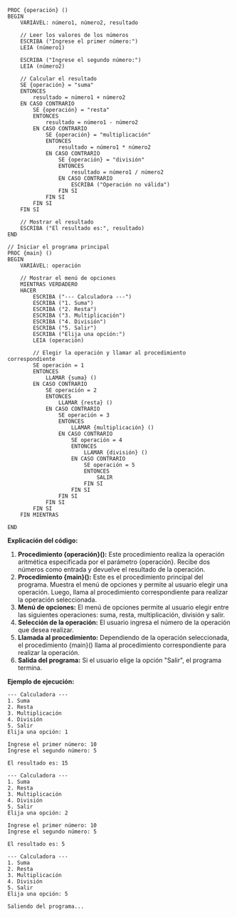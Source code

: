 ```PORTUGOL
PROC {operación} ()
BEGIN
    VARIÁVEL: número1, número2, resultado

    // Leer los valores de los números
    ESCRIBA ("Ingrese el primer número:")
    LEIA (número1)

    ESCRIBA ("Ingrese el segundo número:")
    LEIA (número2)

    // Calcular el resultado
    SE {operación} = "suma"
    ENTONCES
        resultado = número1 + número2
    EN CASO CONTRARIO
        SE {operación} = "resta"
        ENTONCES
            resultado = número1 - número2
        EN CASO CONTRARIO
            SE {operación} = "multiplicación"
            ENTONCES
                resultado = número1 * número2
            EN CASO CONTRARIO
                SE {operación} = "división"
                ENTONCES
                    resultado = número1 / número2
                EN CASO CONTRARIO
                    ESCRIBA ("Operación no válida")
                FIN SI
            FIN SI
        FIN SI
    FIN SI

    // Mostrar el resultado
    ESCRIBA ("El resultado es:", resultado)
END

// Iniciar el programa principal
PROC {main} ()
BEGIN
    VARIÁVEL: operación

    // Mostrar el menú de opciones
    MIENTRAS VERDADERO
    HACER
        ESCRIBA ("--- Calculadora ---")
        ESCRIBA ("1. Suma")
        ESCRIBA ("2. Resta")
        ESCRIBA ("3. Multiplicación")
        ESCRIBA ("4. División")
        ESCRIBA ("5. Salir")
        ESCRIBA ("Elija una opción:")
        LEIA (operación)

        // Elegir la operación y llamar al procedimiento correspondiente
        SE operación = 1
        ENTONCES
            LLAMAR {suma} ()
        EN CASO CONTRARIO
            SE operación = 2
            ENTONCES
                LLAMAR {resta} ()
            EN CASO CONTRARIO
                SE operación = 3
                ENTONCES
                    LLAMAR {multiplicación} ()
                EN CASO CONTRARIO
                    SE operación = 4
                    ENTONCES
                        LLAMAR {división} ()
                    EN CASO CONTRARIO
                        SE operación = 5
                        ENTONCES
                            SALIR
                        FIN SI
                    FIN SI
                FIN SI
            FIN SI
        FIN SI
    FIN MIENTRAS

END

```

**Explicación del código:**

1. **Procedimiento {operación}():** Este procedimiento realiza la operación aritmética especificada por el parámetro {operación}. Recibe dos números como entrada y devuelve el resultado de la operación.
2. **Procedimiento {main}():** Este es el procedimiento principal del programa. Muestra el menú de opciones y permite al usuario elegir una operación. Luego, llama al procedimiento correspondiente para realizar la operación seleccionada.
3. **Menú de opciones:** El menú de opciones permite al usuario elegir entre las siguientes operaciones: suma, resta, multiplicación, división y salir.
4. **Selección de la operación:** El usuario ingresa el número de la operación que desea realizar.
5. **Llamada al procedimiento:** Dependiendo de la operación seleccionada, el procedimiento {main}() llama al procedimiento correspondiente para realizar la operación.
6. **Salida del programa:** Si el usuario elige la opción "Salir", el programa termina.

**Ejemplo de ejecución:**

```
--- Calculadora ---
1. Suma
2. Resta
3. Multiplicación
4. División
5. Salir
Elija una opción: 1

Ingrese el primer número: 10
Ingrese el segundo número: 5

El resultado es: 15

--- Calculadora ---
1. Suma
2. Resta
3. Multiplicación
4. División
5. Salir
Elija una opción: 2

Ingrese el primer número: 10
Ingrese el segundo número: 5

El resultado es: 5

--- Calculadora ---
1. Suma
2. Resta
3. Multiplicación
4. División
5. Salir
Elija una opción: 5

Saliendo del programa...
```